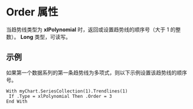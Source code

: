 
# Order 属性

当趋势线类型为  **xlPolynomial** 时，返回或设置趋势线的顺序号（大于 1 的整数）。 **Long** 类型，可读写。


## 示例

如果第一个数据系列的第一条趋势线为多项式，则以下示例设置该趋势线的顺序号。


```
With myChart.SeriesCollection(1).Trendlines(1) 
 If .Type = xlPolynomial Then .Order = 3 
End With
```

